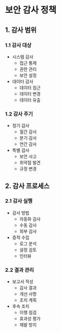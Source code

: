 # 보안 감사 정책

## 1. 감사 범위

### 1.1 감사 대상
- 시스템 감사
  - 접근 통제
  - 권한 관리
  - 보안 설정
- 데이터 감사
  - 데이터 접근
  - 데이터 변경
  - 데이터 유출

### 1.2 감사 주기
- 정기 감사
  - 월간 감사
  - 분기 감사
  - 연간 감사
- 특별 감사
  - 보안 사고
  - 취약점 발견
  - 규정 변경

## 2. 감사 프로세스

### 2.1 감사 실행
- 감사 방법
  - 자동화 감사
  - 수동 감사
  - 외부 감사
- 증적 수집
  - 로그 분석
  - 설정 검토
  - 인터뷰

### 2.2 결과 관리
- 보고서 작성
  - 감사 결과
  - 개선 사항
  - 조치 계획
- 후속 조치
  - 이행 점검
  - 효과성 평가
  - 재발 방지 